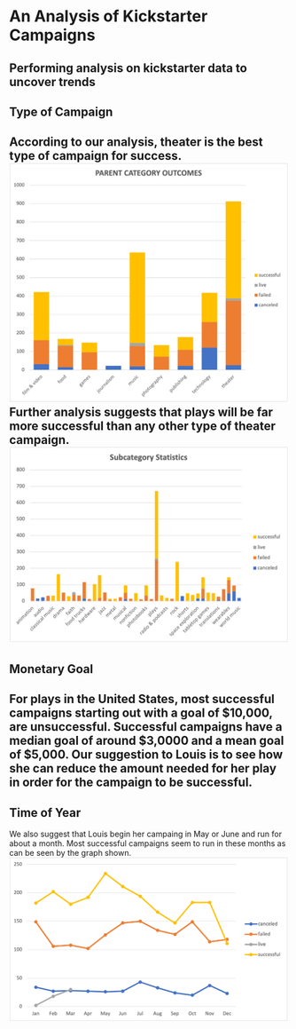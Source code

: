 # An Analysis of Kickstarter Campaigns
Performing analysis on kickstarter data to uncover trends
---
## Type of Campaign
According to our analysis, theater is the best type of campaign for success.
![Parent_Category_Outcomes](https://github.com/jisellejones/kickstarter-analysis_JJones/blob/main/Parent%20Category%20Outcomes.png)
Further analysis suggests that plays will be far more successful than any other type of theater campaign.
![Subcategory_Statistics](https://github.com/jisellejones/kickstarter-analysis_JJones/blob/main/Subcategory%20Statistics.png)
---
## Monetary Goal
For plays in the United States, most successful campaigns starting out with a goal of $10,000, are unsuccessful. Successful campaigns have a median goal of around $3,0000 and a mean goal of $5,000. Our suggestion to Louis is to see how she can reduce the amount needed for her play in order for the campaign to be successful.
---
## Time of Year
We also suggest that Louis begin her campaing in May or June and run for about a month. Most successful campaigns seem to run in these months as can be seen by the graph shown.
![Outcomes_Based_on_Launch_Date](https://github.com/jisellejones/kickstarter-analysis_JJones/blob/main/Outcomes%20Based%20on%20Launch%20Date.png)

